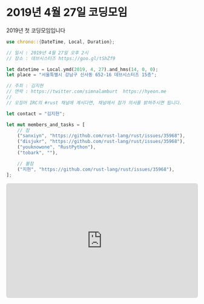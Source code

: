 2019년 4월 27일 코딩모임
====================
2019년 첫 코딩모임입니다

```rust
use chrono::{DateTime, Local, Duration};

// 일시 : 2019년 4월 27일 오후 2시
// 장소 : 데브시스터즈 https://goo.gl/tShZf9

let datetime = Local.ymd(2019, 4, 27).and_hms(14, 0, 0);
let place = "서울특별시 강남구 신사동 652-16 데브시스터즈 15층";

// 주최 : 김지현
// 연락 : https://twitter.com/simnalamburt  https://hyeon.me
//
// 오징어 IRC의 #rust 채널에 계시다면, 채널에서 참가 의사를 밝혀주시면 됩니다.

let contact = "김지현";

let mut members_and_tasks = [
    // 참
    ("sanxiyn", "https://github.com/rust-lang/rust/issues/35968"),
    ("disjukr", "https://github.com/rust-lang/rust/issues/35968"),
    ("youknowone", "RustPython"),
    ("tobark", ""),

    // 불참
    ("지현", "https://github.com/rust-lang/rust/issues/35968"),
];
```

<iframe
  src="https://www.google.com/maps/embed?pb=!1m14!1m8!1m3!1d12657.45295299146!2d127.03422201849365!3d37.52293390000016!3m2!1i1024!2i768!4f13.1!3m3!1m2!1s0x0%3A0x25918f0d1c532d0a!2z642w67iM7Iuc7Iqk7YSw7KaIKOyjvCk!5e0!3m2!1sen!2skr!4v1516866042292"
  style="
    border: 1px solid #cfcfcf;
    border-radius: 5px;
    width: 100%;
    height: 300px;
  "
  allowfullscreen></iframe>
